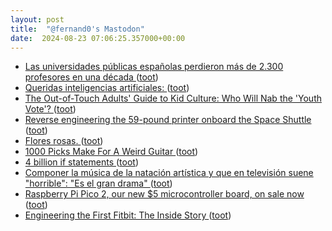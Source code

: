 ```yaml
---
layout: post
title:  "@fernand0's Mastodon"
date:  2024-08-23 07:06:25.357000+00:00
---
```

*  [Las universidades públicas españolas perdieron más de 2.300 profesores en una década ](https://www.elperiodicodearagon.com/sociedad/2024/08/10/universidades-publicas-espanolas-perdieron-2-106840522.htm) ([toot](https://mastodon.social/@fernand0/113010067724789981))
*  [Queridas inteligencias artificiales: ](https://www.microsiervos.com/archivo/frases-citas/queridas-inteligencias-artificiales.htm) ([toot](https://mastodon.social/@fernand0/113009483497978700))
*  [The Out-of-Touch Adults' Guide to Kid Culture: Who Will Nab the 'Youth Vote'? ](https://lifehacker.com/entertainment/the-out-of-touch-adults-guide-to-kid-culture-the-yout) ([toot](https://mastodon.social/@fernand0/113008747951112102))
*  [Reverse engineering the 59-pound printer onboard the Space Shuttle ](http://www.righto.com/2024/08/space-shuttle-interim-teleprinter.htm) ([toot](https://mastodon.social/@fernand0/113006884851417595))
*  [Flores rosas. ](https://avecesunafoto.wordpress.com/2024/08/22/flores-rosas-2) ([toot](https://mastodon.social/@fernand0/113006857682467899))
*  [1000 Picks Make For A Weird Guitar ](https://hackaday.com/2024/08/06/1000-picks-make-for-a-weird-guitar) ([toot](https://mastodon.social/@fernand0/113006663546281363))
*  [4 billion if statements ](https://andreasjhkarlsson.github.io/jekyll/update/2023/12/27/4-billion-if-statements.htm) ([toot](https://mastodon.social/@fernand0/113006397034079342))
*  [Componer la música de la natación artística y que en televisión suene "horrible": "Es el gran drama" ](https://www.eldiario.es/cultura/musica/componer-musica-natacion-artistica-television-suene-horrible-gran-drama_1_11578180.htm) ([toot](https://mastodon.social/@fernand0/113006138404466654))
*  [Raspberry Pi Pico 2, our new $5 microcontroller board, on sale now   ](https://www.raspberrypi.com/news/raspberry-pi-pico-2-our-new-5-microcontroller-board-on-sale-now/) ([toot](https://mastodon.social/@fernand0/113005980966434588))
*  [Engineering the First Fitbit: The Inside Story ](https://spectrum.ieee.org/fitbi) ([toot](https://mastodon.social/@fernand0/113005585607592257))
